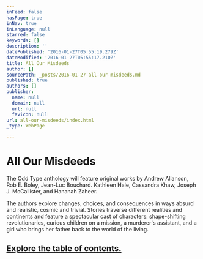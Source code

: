 ```yaml
---
inFeed: false
hasPage: true
inNav: true
inLanguage: null
starred: false
keywords: []
description: ''
datePublished: '2016-01-27T05:55:19.279Z'
dateModified: '2016-01-27T05:55:17.210Z'
title: All Our Misdeeds
author: []
sourcePath: _posts/2016-01-27-all-our-misdeeds.md
published: true
authors: []
publisher:
  name: null
  domain: null
  url: null
  favicon: null
url: all-our-misdeeds/index.html
_type: WebPage

---
```

# All Our Misdeeds

The Odd Type anthology will feature original works by Andrew Allanson, Rob E. Boley, Jean-Luc Bouchard. Kathleen Hale, Cassandra Khaw, Joseph J. McCallister, and Hananah Zaheer.  

The authors explore changes, choices, and consequences in ways absurd and realistic, cosmic and trivial. Stories traverse different realities and continents and feature a spectacular cast of characters: shape-shifting revolutionaries, curious children on a mission, a murderer's assistant, and a girl who brings her father back to the world of the living.

## [Explore the table of contents.][0]

[0]: https://thegrid.ai/oddtype/table-of-contents/
